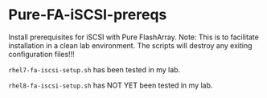 # Pure-FA-iSCSI-prereqs
 Install prerequisites for iSCSI with Pure FlashArray.
 Note: This is to facilitate installation in a clean lab environment.
 The scripts will destroy any exiting configuration files!!!

 `rhel7-fa-iscsi-setup.sh` has been tested in my lab.
 
 `rhel8-fa-iscsi-setup.sh` has NOT YET been tested in my lab.
 

